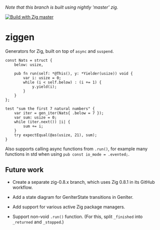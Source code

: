 _Note that this branch is built using nightly 'master' zig._

[![Build with Zig master](https://github.com/marnix/ziggen/workflows/Build%20with%20zig%20master/badge.svg?branch=main)](https://github.com/marnix/ziggen/actions?query=branch%3Amain)

# ziggen

Generators for Zig, built on top of `async` and `suspend`.

```zig
const Nats = struct {
    below: usize,

    pub fn run(self: *@This(), y: *Yielder(usize)) void {
        var i: usize = 0;
        while (i < self.below) : (i += 1) {
            y.yield(i);
        }
    }
};

test "sum the first 7 natural numbers" {
    var iter = gen_iter(Nats{ .below = 7 });
    var sum: usize = 0;
    while (iter.next()) |i| {
        sum += i;
    }
    try expectEqual(@as(usize, 21), sum);
}
```

Also supports calling async functions from `.run()`,
for example many functions in std
when using `pub const io_mode = .evented;`.

## Future work

* Create a separate zig-0.8.x branch, which uses Zig 0.8.1 in its GitHub workflow.

* Add a state diagram for GenIterState transitions in GenIter.

* Add support for various active Zig package managers.

* Support non-void `.run()` function.
  (For this, split `_finished` into `_returned` and `_stopped`.)
